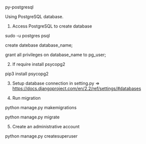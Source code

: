 py-postgresql

Using PostgreSQL database.

1. Access PostgreSQL to create database

sudo -u postgres psql

create datebase database_name;

grant all privileges on database_name to pg_user;

2. If require install psycopg2

pip3 install psycopg2

3. Setup database connection in setting.py => https://docs.djangoproject.com/en/2.2/ref/settings/#databases

4. Run migration

python manage.py makemigrations

python manage.py migrate

5. Create an administrative account

python manage.py createsuperuser
